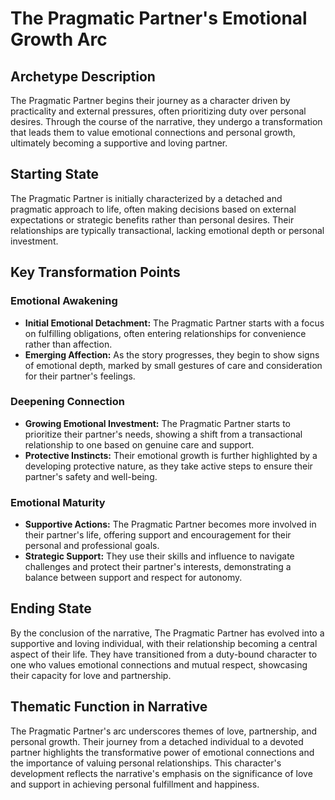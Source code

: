 # The Pragmatic Partner's Emotional Growth Arc

## Archetype Description
The Pragmatic Partner begins their journey as a character driven by practicality and external pressures, often prioritizing duty over personal desires. Through the course of the narrative, they undergo a transformation that leads them to value emotional connections and personal growth, ultimately becoming a supportive and loving partner.

## Starting State
The Pragmatic Partner is initially characterized by a detached and pragmatic approach to life, often making decisions based on external expectations or strategic benefits rather than personal desires. Their relationships are typically transactional, lacking emotional depth or personal investment.

## Key Transformation Points

### Emotional Awakening
- **Initial Emotional Detachment:** The Pragmatic Partner starts with a focus on fulfilling obligations, often entering relationships for convenience rather than affection.
- **Emerging Affection:** As the story progresses, they begin to show signs of emotional depth, marked by small gestures of care and consideration for their partner's feelings.
  
### Deepening Connection
- **Growing Emotional Investment:** The Pragmatic Partner starts to prioritize their partner's needs, showing a shift from a transactional relationship to one based on genuine care and support.
- **Protective Instincts:** Their emotional growth is further highlighted by a developing protective nature, as they take active steps to ensure their partner's safety and well-being.

### Emotional Maturity
- **Supportive Actions:** The Pragmatic Partner becomes more involved in their partner's life, offering support and encouragement for their personal and professional goals.
- **Strategic Support:** They use their skills and influence to navigate challenges and protect their partner's interests, demonstrating a balance between support and respect for autonomy.

## Ending State
By the conclusion of the narrative, The Pragmatic Partner has evolved into a supportive and loving individual, with their relationship becoming a central aspect of their life. They have transitioned from a duty-bound character to one who values emotional connections and mutual respect, showcasing their capacity for love and partnership.

## Thematic Function in Narrative
The Pragmatic Partner's arc underscores themes of love, partnership, and personal growth. Their journey from a detached individual to a devoted partner highlights the transformative power of emotional connections and the importance of valuing personal relationships. This character's development reflects the narrative's emphasis on the significance of love and support in achieving personal fulfillment and happiness.
